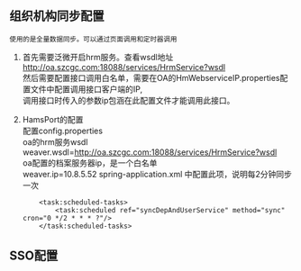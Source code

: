 ## 组织机构同步配置
    使用的是全量数据同步。可以通过页面调用和定时器调用
1. 首先需要泛微开启hrm服务。查看wsdl地址  
   http://oa.szcgc.com:18088/services/HrmService?wsdl  
   然后需要配置接口调用白名单，需要在OA的HmWebserviceIP.properties配置文件中配置调用接口客户端的IP,  
   调用接口时传入的参数ip包涵在此配置文件才能调用此接口。
   
2. HamsPort的配置  
    配置config.properties  
    oa的hrm服务wsdl
    weaver.wsdl=http://oa.szcgc.com:18088/services/HrmService?wsdl  
    oa配置的档案服务器ip，是一个白名单  
    weaver.ip=10.8.5.52
    spring-application.xml 中配置此项，说明每2分钟同步一次
   ~~~
       <task:scheduled-tasks>
           <task:scheduled ref="syncDepAndUserService" method="sync" cron="0 */2 * * * ?"/>
       </task:scheduled-tasks>
   ~~~
    
## SSO配置